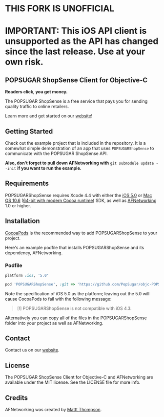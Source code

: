 # THIS FORK IS UNOFFICIAL

# IMPORTANT: This iOS API client is unsupported as the API has changed since the last release.  Use at your own risk.

## POPSUGAR ShopSense Client for Objective-C
**Readers click, you get money.**  

The POPSUGAR ShopSense is a free service that pays you for sending quality traffic to online retailers.

Learn more and get started on our [website](http://shopsense.shopstyle.com)!


## Getting Started

Check out the example project that is included in the repository. It is a somewhat simple demonstration of an app that uses `POPSUGARShopSense` to communicate with the POPSUGAR ShopSense API. 

**Also, don't forget to pull down AFNetworking with** `git submodule update --init` **if you want to run the example.** 

## Requirements

POPSUGARShopSense requires Xcode 4.4 with either the [iOS 5.0](http://developer.apple.com/library/ios/#releasenotes/General/WhatsNewIniPhoneOS/Articles/iOS5.html) or [Mac OS 10.6](http://developer.apple.com/library/mac/#releasenotes/MacOSX/WhatsNewInOSX/Articles/MacOSX10_6.html#//apple_ref/doc/uid/TP40008898-SW7) ([64-bit with modern Cocoa runtime](https://developer.apple.com/library/mac/#documentation/Cocoa/Conceptual/ObjCRuntimeGuide/Articles/ocrtVersionsPlatforms.html)) SDK, as well as [AFNetworking](https://github.com/afnetworking/afnetworking) 1.0 or higher.

## Installation

[CocoaPods](http://cocoapods.org) is the recommended way to add POPSUGARShopSense to your project.

Here's an example podfile that installs POPSUGARShopSense and its dependency, AFNetworking. 
### Podfile

```ruby
platform :ios, '5.0'

pod 'POPSUGARShopSense', :git => 'https://github.com/PopSugar/objc-POPSUGAR-ShopSense-client.git'
```

Note the specification of iOS 5.0 as the platform; leaving out the 5.0 will cause CocoaPods to fail with the following message:

> [!] POPSUGARShopSense is not compatible with iOS 4.3.

Alternatively you can copy all of the files in the POPSUGARShopSense folder into your project as well as AFNetworking.

## Contact

Contact us on our [website](http://shopsense.shopstyle.com).

## License

The POPSUGAR ShopSense Client for Objective-C and AFNetworking are available under the MIT license. See the LICENSE file for more info.


## Credits

AFNetworking was created by [Mattt Thompson](https://github.com/mattt/).
